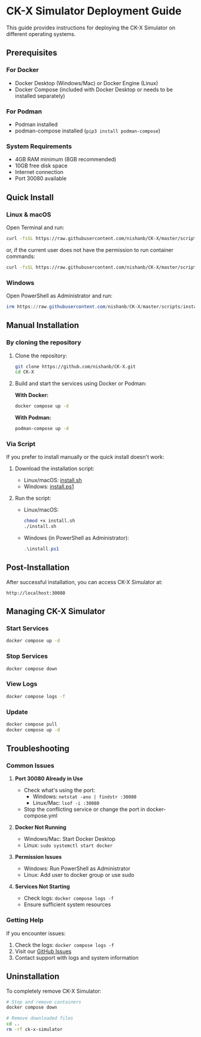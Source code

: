 # CK-X Simulator Deployment Guide

This guide provides instructions for deploying the CK-X Simulator on different operating systems.

## Prerequisites

### For Docker
- Docker Desktop (Windows/Mac) or Docker Engine (Linux)
- Docker Compose (included with Docker Desktop or needs to be installed separately)

### For Podman
- Podman installed
- podman-compose installed (`pip3 install podman-compose`)

### System Requirements
- 4GB RAM minimum (8GB recommended)
- 10GB free disk space
- Internet connection
- Port 30080 available

## Quick Install

### Linux & macOS

Open Terminal and run:

```bash
curl -fsSL https://raw.githubusercontent.com/nishanb/CK-X/master/scripts/install.sh | bash
```

or, if the current user does not have the permission to run container commands:

```bash
curl -fsSL https://raw.githubusercontent.com/nishanb/CK-X/master/scripts/install.sh | sudo bash
```

### Windows

Open PowerShell as Administrator and run:

```powershell
irm https://raw.githubusercontent.com/nishanb/CK-X/master/scripts/install.ps1 | iex
```

## Manual Installation

### By cloning the repository

1. Clone the repository:
   ```bash
   git clone https://github.com/nishanb/CK-X.git
   cd CK-X
   ```

2. Build and start the services using Docker or Podman:
   
   **With Docker:**
   ```bash
   docker compose up -d
   ```
   
   **With Podman:**
   ```bash
   podman-compose up -d
   ```

### Via Script 

If you prefer to install manually or the quick install doesn't work:

1. Download the installation script:
   - Linux/macOS: [install.sh](https://raw.githubusercontent.com/nishanb/CK-X/master/scripts/install.sh)
   - Windows: [install.ps1](https://raw.githubusercontent.com/nishanb/CK-X/master/scripts/install.ps1)

2. Run the script:
   - Linux/macOS:
     ```bash
     chmod +x install.sh
     ./install.sh
     ```
   - Windows (in PowerShell as Administrator):
     ```powershell
     .\install.ps1
     ```

## Post-Installation

After successful installation, you can access CK-X Simulator at:
```
http://localhost:30080
```

## Managing CK-X Simulator

### Start Services
```bash
docker compose up -d
```

### Stop Services
```bash
docker compose down
```

### View Logs
```bash
docker compose logs -f
```

### Update
```bash
docker compose pull
docker compose up -d
```

## Troubleshooting

### Common Issues

1. **Port 30080 Already in Use**
   - Check what's using the port: 
     - Windows: `netstat -ano | findstr :30080`
     - Linux/Mac: `lsof -i :30080`
   - Stop the conflicting service or change the port in docker-compose.yml

2. **Docker Not Running**
   - Windows/Mac: Start Docker Desktop
   - Linux: `sudo systemctl start docker`

3. **Permission Issues**
   - Windows: Run PowerShell as Administrator
   - Linux: Add user to docker group or use sudo

4. **Services Not Starting**
   - Check logs: `docker compose logs -f`
   - Ensure sufficient system resources

### Getting Help

If you encounter issues:
1. Check the logs: `docker compose logs -f`
2. Visit our [GitHub Issues](https://github.com/nishanb/CK-X/issues)
3. Contact support with logs and system information

## Uninstallation

To completely remove CK-X Simulator:

```bash
# Stop and remove containers
docker compose down

# Remove downloaded files
cd ..
rm -rf ck-x-simulator
```
